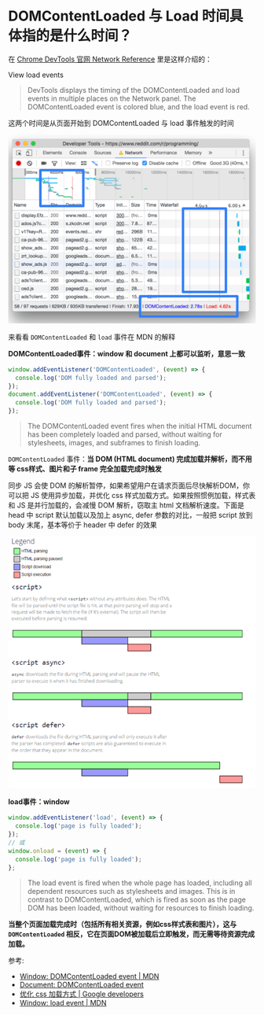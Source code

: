 # DOMContentLoaded 与 Load 时间具体指的是什么时间？
在 [Chrome DevTools 官网 Network Reference](https://developers.google.com/web/tools/chrome-devtools/network/reference#load) 里是这样介绍的：

View load events

> DevTools displays the timing of the DOMContentLoaded and load events in multiple places on the Network panel. The DOMContentLoaded event is colored blue, and the load event is red.

这两个时间是从页面开始到 DOMContentLoaded 与 load 事件触发的时间

![chrome_load_events.png](../../../images/blog/js/chrome_load_event.png)

来看看 `DOMContentLoaded` 和 `load` 事件在 MDN 的解释

**DOMContentLoaded事件：window 和 document 上都可以监听，意思一致**

```js
window.addEventListener('DOMContentLoaded', (event) => {
  console.log('DOM fully loaded and parsed');
});
document.addEventListener('DOMContentLoaded', (event) => {
  console.log('DOM fully loaded and parsed');
});
```

> The DOMContentLoaded event fires when the initial HTML document has been completely loaded and parsed, without waiting for stylesheets, images, and subframes to finish loading.

`DOMContentLoaded` 事件：**当 DOM (HTML document) 完成加载并解析，而不用等 css样式、图片和子 frame 完全加载完成时触发** 

同步 JS 会使 DOM 的解析暂停，如果希望用户在请求页面后尽快解析DOM，你可以把 JS 使用异步加载，并优化 css 样式加载方式。如果按照惯例加载，样式表和 JS 是并行加载的，会减慢 DOM 解析，窃取主 html 文档解析速度。下面是 head 中 script 默认加载以及加上 async, defer 参数的对比，一般把 script 放到 body 末尾，基本等价于 header 中 defer 的效果

![script_load.png](../../../images/blog/js/script_load.png)

**load事件：window**

```js
window.addEventListener('load', (event) => {
  console.log('page is fully loaded');
});
// 或
window.onload = (event) => {
  console.log('page is fully loaded');
};
```

> The load event is fired when the whole page has loaded, including all dependent resources such as stylesheets and images. This is in contrast to DOMContentLoaded, which is fired as soon as the page DOM has been loaded, without waiting for resources to finish loading.

**当整个页面加载完成时（包括所有相关资源，例如css样式表和图片），这与 `DOMContentLoaded` 相反，它在页面DOM被加载后立即触发，而无需等待资源完成加载。**

参考:
- [Window: DOMContentLoaded event | MDN](https://developer.mozilla.org/en-US/docs/Web/API/Window/DOMContentLoaded_event)
- [Document: DOMContentLoaded event](https://developer.mozilla.org/en-US/docs/Web/API/Document/DOMContentLoaded_event)
- [优化 css 加载方式 | Google developers](https://developers.google.com/speed/docs/insights/OptimizeCSSDelivery)
- [Window: load event | MDN](https://developer.mozilla.org/en-US/docs/Web/API/Window/load_event)

